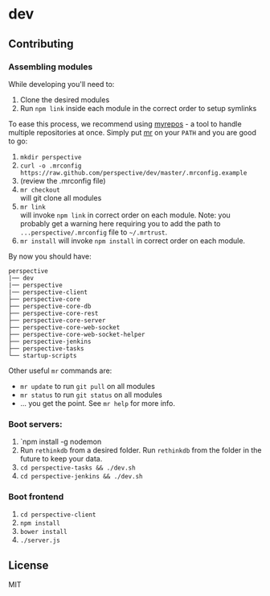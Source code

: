 dev
===========

## Contributing

### Assembling modules
While developing you'll need to:

1. Clone the desired modules
2. Run `npm link` inside each module in the correct order to setup symlinks

To ease this process, we recommend using [myrepos](https://github.com/joeyh/myrepos) - a tool to handle multiple repositories at once. Simply put [mr](https://github.com/joeyh/myrepos/blob/master/mr) on your `PATH` and you are good to go:

1. `mkdir perspective`
2. `curl -o .mrconfig https://raw.github.com/perspective/dev/master/.mrconfig.example`
3. (review the .mrconfig file)
4. `mr checkout`  
    will git clone all modules
5. `mr link`  
    will invoke `npm link` in correct order on each module. Note: you probably get a warning here requiring you to add the path to `...perspective/.mrconfig` file to `~/.mrtrust`.
6. `mr install`
    will invoke `npm install` in correct order on each module.

By now you should have:

	perspective
	|── dev
	|── perspective
	|── perspective-client
	├── perspective-core
	├── perspective-core-db
	├── perspective-core-rest
	├── perspective-core-server
	├── perspective-core-web-socket
	├── perspective-core-web-socket-helper
	├── perspective-jenkins
	├── perspective-tasks
	└── startup-scripts

Other useful `mr` commands are:

* `mr update` to run `git pull` on all modules
* `mr status` to run `git status` on all modules
* ... you get the point. See `mr help` for more info.

### Boot servers:
1. `npm install -g nodemon
2. Run `rethinkdb` from a desired folder. Run `rethinkdb` from the folder in the future to keep your data.
3. `cd perspective-tasks && ./dev.sh`
4. `cd perspective-jenkins && ./dev.sh`

### Boot frontend
1. `cd perspective-client`
2. `npm install`
3. `bower install`
4. `./server.js`

License
-------

MIT